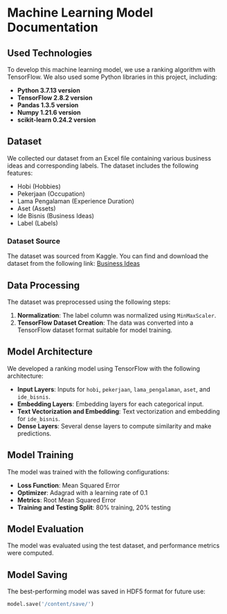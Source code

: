 # Machine Learning Model Documentation

## Used Technologies
To develop this machine learning model, we use a ranking algorithm with TensorFlow. We also used some Python libraries in this project, including:

- **Python 3.7.13 version**
- **TensorFlow 2.8.2 version**
- **Pandas 1.3.5 version**
- **Numpy 1.21.6 version**
- **scikit-learn 0.24.2 version**

## Dataset
We collected our dataset from an Excel file containing various business ideas and corresponding labels. The dataset includes the following features:

- Hobi (Hobbies)
- Pekerjaan (Occupation)
- Lama Pengalaman (Experience Duration)
- Aset (Assets)
- Ide Bisnis (Business Ideas)
- Label (Labels)

### Dataset Source
The dataset was sourced from Kaggle. You can find and download the dataset from the following link:
[Business Ideas](https://docs.google.com/spreadsheets/d/1ZNIXlt_KS4KLEFrf58dKmwccf6nniFYqXo0mq7hnyvU/edit?usp=sharing)

## Data Processing
The dataset was preprocessed using the following steps:

1. **Normalization**: The label column was normalized using `MinMaxScaler`.
2. **TensorFlow Dataset Creation**: The data was converted into a TensorFlow dataset format suitable for model training.

## Model Architecture
We developed a ranking model using TensorFlow with the following architecture:

- **Input Layers**: Inputs for `hobi`, `pekerjaan`, `lama_pengalaman`, `aset`, and `ide_bisnis`.
- **Embedding Layers**: Embedding layers for each categorical input.
- **Text Vectorization and Embedding**: Text vectorization and embedding for `ide_bisnis`.
- **Dense Layers**: Several dense layers to compute similarity and make predictions.

## Model Training
The model was trained with the following configurations:

- **Loss Function**: Mean Squared Error
- **Optimizer**: Adagrad with a learning rate of 0.1
- **Metrics**: Root Mean Squared Error
- **Training and Testing Split**: 80% training, 20% testing

## Model Evaluation
The model was evaluated using the test dataset, and performance metrics were computed.

## Model Saving
The best-performing model was saved in HDF5 format for future use:

```python
model.save('/content/save/')
